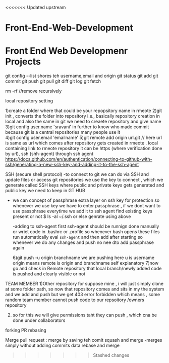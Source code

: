 <<<<<<< Updated upstream
# Front-End-Web-Development
Front End Web Developmenr Projects
=======
git config --list shores teh username,email and origin
git status
git add
git commit
git push
git pull
git diff
git log
git fetch

rm -rf //remove recursively

local repository setting

1)create a folder where that could be your repopsitory name in rmeote
2)git init , converts the folder into repository i.e., basically repository creation in local and also the same in git we need to creaete repository and give name
3)git config user.name 'sravani' in further to know who made commit because git is a central repositories many people use it  
4)git config user.email 'emailname'
5)git remote add origin url.git // here url is same as url which comes after repository gets created in rmeote .
local containing link to rmeote repository
it can be https (where verification done by url), ssh (shh-agent)
through ssh agent
https://docs.github.com/en/authentication/connecting-to-github-with-ssh/generating-a-new-ssh-key-and-adding-it-to-the-ssh-agent

SSH (secure shell protocol)
-to connect to git we can do via SSH and update files or access git repositories
we use the key to connect , which we generate called SSH keys where public and private keys gets generated and public key we need to keep in GT HUB

- we can concept of passphrase extra layer on ssh key for protection
  so whenever we use key we have to enter passphrase , if we dont want to use passphrase everytime we add it to ssh agent
  find existing keys present or not
  $ ls -al ~/.ssh
  or else genrate using above

  -adding to ssh-agent
  first ssh-agent should be runnign done manually or wriet code in .bashrc or .profile so whenever bash opens these files run automatically
  eval `ssh-agent` and then add after starting so whenever we do any changes and push no nee dto add passphrase again

  6)git push -u origin branchname we are pushing here u is username origin means remote is origin and branchname self explanatory
  7)now go and check in Remote repository that local branch/newly added code is pushed and clearly visible or not

TEAM MEMBER
1)Other repository
for suppose mine , i will just simply clone at some folder path, so now that repository comes and sits in my the system
and we add and push but we get 403 error forbidden which means ,
some random team member cannot push code to our repsoitory /owners repository

2. so for this we will give permissions taht they can push , which cna be done under collaborators

forking
PR
rebasing

Merge pull request :
merge by saving teh comit
squash and merge -merges simply without adding commits data
rebase and merge
>>>>>>> Stashed changes
